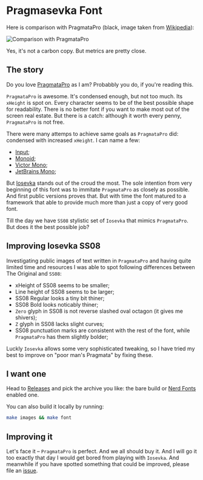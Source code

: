 # Pragmasevka Font

Here is comparison with PragmataPro (black, image taken from [Wikipedia](https://en.wikipedia.org/wiki/PragmataPro)):

![Comparison with PragmataPro](https://github.com/shytikov/pragmasevka/blob/main/sample.png?raw=true)

Yes, it's not a carbon copy. But metrics are pretty close. 

## The story

Do you love [PragmataPro](https://fsd.it/shop/fonts/pragmatapro/) as I am? Probabbly you do, if you're reading this.

`PragmataPro` is awesome. It's condensed enough, but not too much. Its ``xHeight`` is spot on. Every character seems to be of the best possible shape for readability. There is no better font if you want to make most out of the screen real estate. But there is a catch: although it worth every penny, `PragmataPro` is not free.

There were many attemps to achieve same goals as `PragmataPro` did: condensed with increased `xHeight`. I can name a few:

- [Input](https://input.djr.com/);
- [Monoid](https://larsenwork.com/monoid/);
- [Victor Mono](https://rubjo.github.io/victor-mono/);
- [JetBrains Mono](https://www.jetbrains.com/lp/mono/);

But [Iosevka](https://github.com/be5invis/Iosevka) stands out of the croud the most. The sole intention from very beginning of this font was to immitate `PragmataPro` as closely as possible. And first public versions proves that. But with time the font matured to a framework that able to provide much more than just a copy of very good font.

Till the day we have `SS08` stylistic set of `Iosevka` that mimics `PragmataPro`. But does it the best possible job?  

## Improving Iosevka SS08

Investigating public images of text written in `PragmataPro` and having quite limited time and resources I was able to spot following differences between The Original and `SS08`:

- xHeight of SS08 seems to be smaller;
- Line height of SS08 seems to be larger;
- SS08 Regular looks a tiny bit thiner;
- SS08 Bold looks noticably thiner;
- `Zero` glyph in SS08 is not reverse slashed oval octagon (it gives me shivers);
- `Z` glyph in SS08 lacks slight curves;
- SS08 punctuation marks are consistent with the rest of the font, while `PragmataPro` has them slightly bolder;

Luckly `Iosevka` allows some very sophisticated tweaking, so I have tried my best to improve on "poor man's Pragmata" by fixing these.

## I want one

Head to [Releases](https://github.com/shytikov/pragmasevka/releases) and pick the archive you like: the bare build or [Nerd Fonts](https://www.nerdfonts.com/) enabled one.

You can also build it locally by running:

```sh
make images && make font
```

## Improving it

Let's face it – `PragmataPro` is perfect. And we all should buy it. And I will go it too exactly that day I would get bored from playing with `Iosevka`. And meanwhile if you have spotted something that could be improved, please file an [issue](https://github.com/shytikov/pragmasevka/issues).
